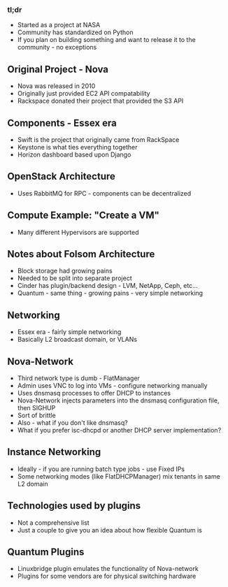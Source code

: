 ### tl;dr 

* Started as a project at NASA
* Community has standardized on Python
* If you plan on building something and want to release it to the community - no exceptions


## Original Project - Nova

* Nova was released in 2010
* Originally just provided EC2 API compatability 
* Rackspace donated their project that provided the S3 API 

## Components - Essex era

* Swift is the project that originally came from RackSpace
* Keystone is what ties everything together
* Horizon dashboard based upon Django

## OpenStack Architecture
* Uses RabbitMQ for RPC - components can be decentralized

## Compute Example: "Create a VM"

* Many different Hypervisors are supported

## Notes about Folsom Architecture

* Block storage had growing pains 
* Needed to be split into separate project
* Cinder has plugin/backend design - LVM, NetApp, Ceph, etc...
* Quantum - same thing - growing pains - very simple networking

## Networking

* Essex era - fairly simple networking
* Basically L2 broadcast domain, or VLANs

## Nova-Network

* Third network type is dumb - FlatManager
* Admin uses VNC to log into VMs - configure networking manually
* Uses dnsmasq processes to offer DHCP to instances
* Nova-Network injects parameters into the dnsmasq configuration file, then SIGHUP
* Sort of brittle
* Also - what if you don't like dnsmasq? 
* What if you prefer isc-dhcpd or another DHCP server implementation?

## Instance Networking

* Ideally - if you are running batch type jobs - use Fixed IPs 
* Some networking modes (like FlatDHCPManager) mix tenants in same L2 domain

## Technologies used by plugins

* Not a comprehensive list
* Just a couple to give you an idea about how flexible Quantum is

## Quantum Plugins

* Linuxbridge plugin emulates the functionality of Nova-network
* Plugins for some vendors are for physical switching hardware
